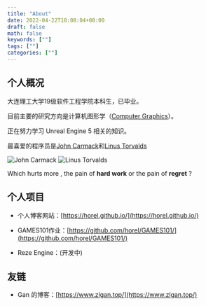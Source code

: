 ```yaml
---
title: "About"
date: 2022-04-22T18:08:04+08:00
draft: false
math: false
keywords: [""]
tags: [""]
categories: [""]
---
```


## 个人概况

大连理工大学19级软件工程学院本科生，已毕业。

目前主要的研究方向是计算机图形学（[Computer Graphics](https://en.wikipedia.org/wiki/Computer_graphics)）。

正在努力学习 Unreal Engine 5 相关的知识。

最喜爱的程序员是[John Carmack](https://en.wikipedia.org/wiki/John_Carmack)和[Linus Torvalds](https://en.wikipedia.org/wiki/Linus_Torvalds)

![John Carmack](https://cdn.beekka.com/blogimg/asset/202306/bg2023060711.webp)
![Linus Torvalds](https://pic3.zhimg.com/v2-6ec17a4f184ee3702974b74024d22ba1_720w.jpg?source=7e7ef6e2)

Which hurts more , the pain of **hard work** or the pain of **regret** ?

## 个人项目

- 个人博客网站：[https://horel.github.io/](https://horel.github.io/)

- GAMES101作业：[https://github.com/horel/GAMES101/](https://github.com/horel/GAMES101/)

- Reze Engine：(开发中)

## 友链

- Gan 的博客：[https://www.zlgan.top/](https://www.zlgan.top/)